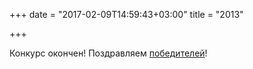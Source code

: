 +++
date = "2017-02-09T14:59:43+03:00"
title = "2013"

+++

Конкурс окончен! Поздравляем [победителей](../winners/2013.pdf)!